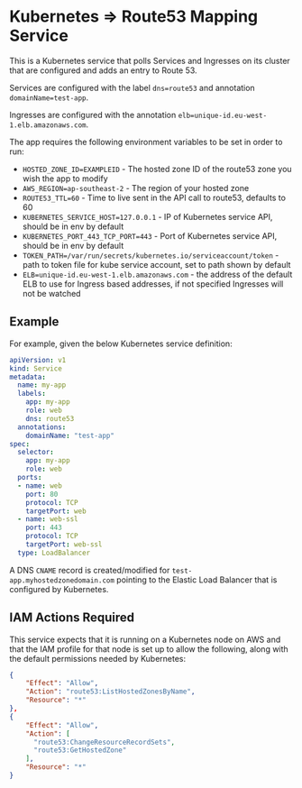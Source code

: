 # Kubernetes => Route53 Mapping Service

This is a Kubernetes service that polls Services and Ingresses on its cluster that are configured 
and adds an entry to Route 53.

Services are configured with the label `dns=route53` and annotation `domainName=test-app`.

Ingresses are configured with the annotation `elb=unique-id.eu-west-1.elb.amazonaws.com`.

The app requires the following environment variables to be set in order to run:
* `HOSTED_ZONE_ID=EXAMPLEID` - The hosted zone ID of the route53 zone you wish the app to modify
* `AWS_REGION=ap-southeast-2` - The region of your hosted zone
* `ROUTE53_TTL=60` - Time to live sent in the API call to route53, defaults to 60
* `KUBERNETES_SERVICE_HOST=127.0.0.1` - IP of Kubernetes service API, should be in env by default
* `KUBERNETES_PORT_443_TCP_PORT=443` - Port of Kubernetes service API, should be in env by default
* `TOKEN_PATH=/var/run/secrets/kubernetes.io/serviceaccount/token` - path to token file for kube service account, set to path shown by default
* `ELB=unique-id.eu-west-1.elb.amazonaws.com` - the address of the default ELB to use for Ingress based addresses, if not specified Ingresses will not be watched 

## Example

For example, given the below Kubernetes service definition:

```yaml
apiVersion: v1
kind: Service
metadata:
  name: my-app
  labels:
    app: my-app
    role: web
    dns: route53
  annotations:
    domainName: "test-app"
spec:
  selector:
    app: my-app
    role: web
  ports:
  - name: web
    port: 80
    protocol: TCP
    targetPort: web
  - name: web-ssl
    port: 443
    protocol: TCP
    targetPort: web-ssl
  type: LoadBalancer
```

A DNS `CNAME` record is created/modified for
`test-app.myhostedzonedomain.com` pointing to the Elastic Load Balancer
that is configured by Kubernetes.

## IAM Actions Required

This service expects that it is running on a Kubernetes node on AWS and
that the IAM profile for that node is set up to allow the following,
along with the default permissions needed by Kubernetes:

```json
{
    "Effect": "Allow",
    "Action": "route53:ListHostedZonesByName",
    "Resource": "*"
},
{
    "Effect": "Allow",
    "Action": [
      "route53:ChangeResourceRecordSets",
      "route53:GetHostedZone"
    ],
    "Resource": "*"
}
```
